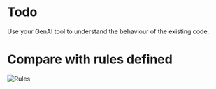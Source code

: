 # Todo

Use your GenAI tool to understand the behaviour of the existing code.


# Compare with rules defined

![Rules](./Rules/Rules/md "Rules")

